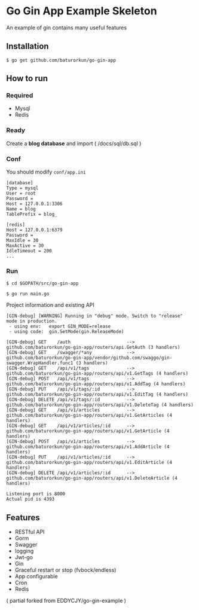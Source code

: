 # Go Gin App Example Skeleton

An example of gin contains many useful features


## Installation
```
$ go get github.com/baturorkun/go-gin-app
```

## How to run

### Required

- Mysql
- Redis

### Ready

Create a **blog database** and import ( /docs/sql/db.sql )

### Conf

You should modify `conf/app.ini`

```
[database]
Type = mysql
User = root
Password =
Host = 127.0.0.1:3306
Name = blog
TablePrefix = blog_

[redis]
Host = 127.0.0.1:6379
Password =
MaxIdle = 30
MaxActive = 30
IdleTimeout = 200
...
```

### Run
```
$ cd $GOPATH/src/go-gin-app

$ go run main.go 
```

Project information and existing API

```
[GIN-debug] [WARNING] Running in "debug" mode. Switch to "release" mode in production.
 - using env:	export GIN_MODE=release
 - using code:	gin.SetMode(gin.ReleaseMode)

[GIN-debug] GET    /auth                     --> github.com/baturorkun/go-gin-app/routers/api.GetAuth (3 handlers)
[GIN-debug] GET    /swagger/*any             --> github.com/baturorkun/go-gin-app/vendor/github.com/swaggo/gin-swagger.WrapHandler.func1 (3 handlers)
[GIN-debug] GET    /api/v1/tags              --> github.com/baturorkun/go-gin-app/routers/api/v1.GetTags (4 handlers)
[GIN-debug] POST   /api/v1/tags              --> github.com/baturorkun/go-gin-app/routers/api/v1.AddTag (4 handlers)
[GIN-debug] PUT    /api/v1/tags/:id          --> github.com/baturorkun/go-gin-app/routers/api/v1.EditTag (4 handlers)
[GIN-debug] DELETE /api/v1/tags/:id          --> github.com/baturorkun/go-gin-app/routers/api/v1.DeleteTag (4 handlers)
[GIN-debug] GET    /api/v1/articles          --> github.com/baturorkun/go-gin-app/routers/api/v1.GetArticles (4 handlers)
[GIN-debug] GET    /api/v1/articles/:id      --> github.com/baturorkun/go-gin-app/routers/api/v1.GetArticle (4 handlers)
[GIN-debug] POST   /api/v1/articles          --> github.com/baturorkun/go-gin-app/routers/api/v1.AddArticle (4 handlers)
[GIN-debug] PUT    /api/v1/articles/:id      --> github.com/baturorkun/go-gin-app/routers/api/v1.EditArticle (4 handlers)
[GIN-debug] DELETE /api/v1/articles/:id      --> github.com/baturorkun/go-gin-app/routers/api/v1.DeleteArticle (4 handlers)

Listening port is 8000
Actual pid is 4393
```

## Features

- RESTful API
- Gorm
- Swagger
- logging
- Jwt-go
- Gin
- Graceful restart or stop (fvbock/endless)
- App configurable
- Cron
- Redis

( partial forked from EDDYCJY/go-gin-example )
